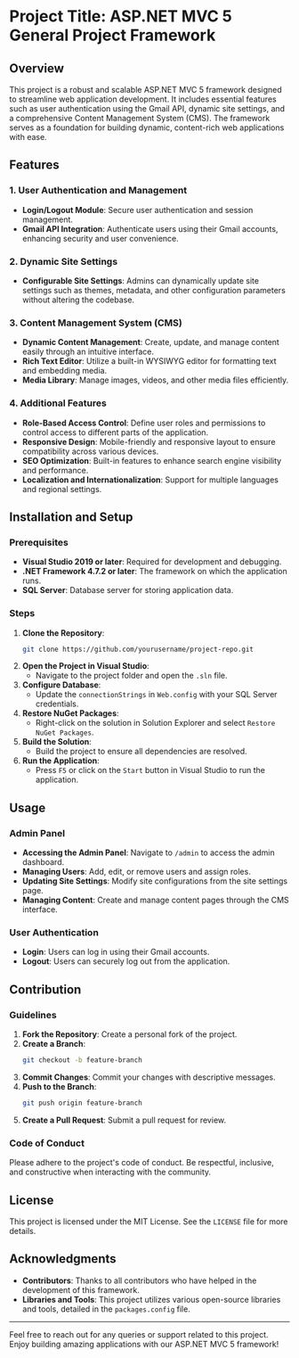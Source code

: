 # Project Title: ASP.NET MVC 5 General Project Framework

## Overview
This project is a robust and scalable ASP.NET MVC 5 framework designed to streamline web application development. It includes essential features such as user authentication using the Gmail API, dynamic site settings, and a comprehensive Content Management System (CMS). The framework serves as a foundation for building dynamic, content-rich web applications with ease.

## Features
### 1. User Authentication and Management
- **Login/Logout Module**: Secure user authentication and session management.
- **Gmail API Integration**: Authenticate users using their Gmail accounts, enhancing security and user convenience.

### 2. Dynamic Site Settings
- **Configurable Site Settings**: Admins can dynamically update site settings such as themes, metadata, and other configuration parameters without altering the codebase.

### 3. Content Management System (CMS)
- **Dynamic Content Management**: Create, update, and manage content easily through an intuitive interface.
- **Rich Text Editor**: Utilize a built-in WYSIWYG editor for formatting text and embedding media.
- **Media Library**: Manage images, videos, and other media files efficiently.

### 4. Additional Features
- **Role-Based Access Control**: Define user roles and permissions to control access to different parts of the application.
- **Responsive Design**: Mobile-friendly and responsive layout to ensure compatibility across various devices.
- **SEO Optimization**: Built-in features to enhance search engine visibility and performance.
- **Localization and Internationalization**: Support for multiple languages and regional settings.

## Installation and Setup
### Prerequisites
- **Visual Studio 2019 or later**: Required for development and debugging.
- **.NET Framework 4.7.2 or later**: The framework on which the application runs.
- **SQL Server**: Database server for storing application data.

### Steps
1. **Clone the Repository**: 
   ```sh
   git clone https://github.com/yourusername/project-repo.git
   ```
2. **Open the Project in Visual Studio**:
   - Navigate to the project folder and open the `.sln` file.
3. **Configure Database**:
   - Update the `connectionStrings` in `Web.config` with your SQL Server credentials.
4. **Restore NuGet Packages**:
   - Right-click on the solution in Solution Explorer and select `Restore NuGet Packages`.
5. **Build the Solution**:
   - Build the project to ensure all dependencies are resolved.
6. **Run the Application**:
   - Press `F5` or click on the `Start` button in Visual Studio to run the application.

## Usage
### Admin Panel
- **Accessing the Admin Panel**: Navigate to `/admin` to access the admin dashboard.
- **Managing Users**: Add, edit, or remove users and assign roles.
- **Updating Site Settings**: Modify site configurations from the site settings page.
- **Managing Content**: Create and manage content pages through the CMS interface.

### User Authentication
- **Login**: Users can log in using their Gmail accounts.
- **Logout**: Users can securely log out from the application.

## Contribution
### Guidelines
1. **Fork the Repository**: Create a personal fork of the project.
2. **Create a Branch**: 
   ```sh
   git checkout -b feature-branch
   ```
3. **Commit Changes**: Commit your changes with descriptive messages.
4. **Push to the Branch**:
   ```sh
   git push origin feature-branch
   ```
5. **Create a Pull Request**: Submit a pull request for review.

### Code of Conduct
Please adhere to the project's code of conduct. Be respectful, inclusive, and constructive when interacting with the community.

## License
This project is licensed under the MIT License. See the `LICENSE` file for more details.

## Acknowledgments
- **Contributors**: Thanks to all contributors who have helped in the development of this framework.
- **Libraries and Tools**: This project utilizes various open-source libraries and tools, detailed in the `packages.config` file.

---

Feel free to reach out for any queries or support related to this project. Enjoy building amazing applications with our ASP.NET MVC 5 framework!
